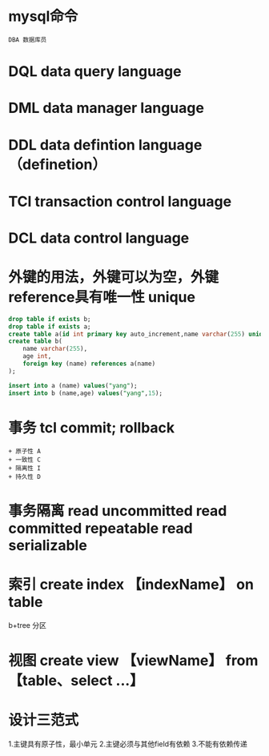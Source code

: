 # mysql命令
	DBA 数据库员
# DQL data query language
# DML data manager language
# DDL data defintion language（definetion）
# TCl transaction control language
# DCL data control language

# 外键的用法，外键可以为空，外键reference具有唯一性 unique

``` sql
drop table if exists b;
drop table if exists a;
create table a(id int primary key auto_increment,name varchar(255) unique);
create table b(
	name varchar(255),
	age int,
	foreign key (name) references a(name)
);

insert into a (name) values("yang");
insert into b (name,age) values("yang",15);
```

# 事务 tcl commit; rollback
	+ 原子性 A
	+ 一致性 C
	+ 隔离性 I 
	+ 持久性 D
 
# 事务隔离 read uncommitted  read committed repeatable read serializable

# 索引 create index 【indexName】 on table 

b+tree 分区

# 视图 create view 【viewName】 from 【table、select ...】

# 设计三范式
  1.主键具有原子性，最小单元
  2.主键必须与其他field有依赖
  3.不能有依赖传递
